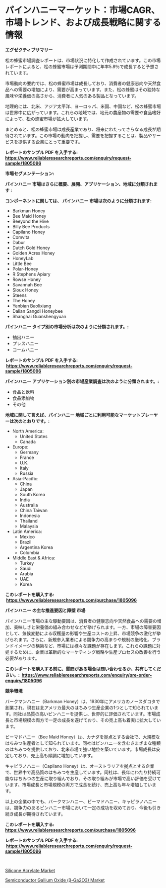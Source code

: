 <p><h1>パインハニーマーケット：市場CAGR、市場トレンド、および成長戦略に関する情報</h1></p><p><strong>エグゼクティブサマリー</strong></p>
<p><p>松の蜂蜜市場調査レポートは、市場状況に特化して作成されています。この市場レポートによると、松の蜂蜜市場は予測期間中に年率5.8％で成長すると予想されています。</p><p>市場動向の要約では、松の蜂蜜市場は成長しており、消費者の健康志向や天然食品への需要の増加により、需要が高まっています。また、松の蜂蜜はその独特な風味や栄養価の高さから、消費者に人気のある製品となっています。</p><p>地理的には、北米、アジア太平洋、ヨーロッパ、米国、中国など、松の蜂蜜市場は世界中に広がっています。これらの地域では、地元の農産物の需要や食品嗜好によって、松の蜂蜜市場が拡大しています。</p><p>まとめると、松の蜂蜜市場は成長産業であり、将来にわたってさらなる成長が期待されています。この市場の動向を把握し、需要を把握することは、製品やサービスを提供する企業にとって重要です。</p></p>
<p><strong>レポートのサンプル PDF を入手する: <a href="https://www.reliableresearchreports.com/enquiry/request-sample/1805096">https://www.reliableresearchreports.com/enquiry/request-sample/1805096</a></strong></p>
<p><strong>市場セグメンテーション:</strong></p>
<p><strong> パインハニー 市場はさらに概要、展開、アプリケーション、地域に分類されます :</strong></p>
<p><strong>コンポーネントに関しては、 パインハニー 市場は次のように分類されます: &nbsp;</strong></p>
<p><ul><li>Barkman Honey</li><li>Bee Maid Honey</li><li>Beeyond the Hive</li><li>Billy Bee Products</li><li>Capilano Honey</li><li>Comvita</li><li>Dabur</li><li>Dutch Gold Honey</li><li>Golden Acres Honey</li><li>HoneyLab</li><li>Little Bee</li><li>Polar-Honey</li><li>R Stephens Apiary</li><li>Rowse Honey</li><li>Savannah Bee</li><li>Sioux Honey</li><li>Steens</li><li>The Honey</li><li>Yanbian Baolixiang</li><li>Dalian Sangdi Honeybee</li><li>Shanghai Guanshengyuan</li></ul></p>
<p><strong> パインハニー タイプ別の市場分析は次のように分類されます。:</strong></p>
<p><ul><li>抽出ハニー</li><li>プレスハニー</li><li>コームハニー</li></ul></p>
<p><strong>レポートのサンプル PDF を入手する: &nbsp;<a href="https://www.reliableresearchreports.com/enquiry/request-sample/1805096">https://www.reliableresearchreports.com/enquiry/request-sample/1805096</a></strong></p>
<p><strong> パインハニー アプリケーション別の市場産業調査は次のように分類されます。:</strong></p>
<p><ul><li>食品と飲料</li><li>食品添加物</li><li>その他</li></ul></p>
<p><strong>地域に関して言えば、パインハニー 地域ごとに利用可能なマーケットプレーヤーは次のとおりです。:</strong></p>
<p><ul>
    <li>
        North America:
        <ul>
            <li>United States</li>
            <li>Canada</li>
        </ul>
    </li>
    <li>
        Europe:
        <ul>
            <li>Germany</li>
            <li>France</li>
            <li>U.K.</li>
            <li>Italy</li>
            <li>Russia</li>
        </ul>
    </li>
    <li>
        Asia-Pacific:
        <ul>
            <li>China</li>
            <li>Japan</li>
            <li>South Korea</li>
            <li>India</li>
            <li>Australia</li>
            <li>China Taiwan</li>
            <li>Indonesia</li>
            <li>Thailand</li>
            <li>Malaysia</li>
        </ul>
    </li>
    <li>
        Latin America:
        <ul>
            <li>Mexico</li>
            <li>Brazil</li>
            <li>Argentina Korea</li>
            <li>Colombia</li>
        </ul>
    </li>
    <li>
        Middle East & Africa:
        <ul>
            <li>Turkey</li>
            <li>Saudi</li>
            <li>Arabia</li>
            <li>UAE</li>
            <li>Korea</li>
        </ul>
    </li>
    </ul></p>
<p><strong>このレポートを購入する: &nbsp;<a href="https://www.reliableresearchreports.com/purchase/1805096">https://www.reliableresearchreports.com/purchase/1805096</a></strong></p>
<p><strong>パインハニー の主な推進要因と障壁 市場</strong></p>
<p><p>パインハニー市場の主な駆動要因は、消費者の健康志向や天然食品への需要の増加、美味しさと栄養価の組み合わせなどが挙げられます。一方、市場の障害要因として、気候変動による収穫量の影響や生産コストの上昇、市場競争の激化が挙げられます。さらに、新規参入業者による競争力の高まりや規制の厳格化、ブランドイメージの構築など、市場には様々な課題が存在します。これらの課題に対処するために、企業は革新的なマーケティング戦略や生産プロセスの改善を行う必要があります。</p></p>
<p><strong>このレポートを購入する前に、質問がある場合は問い合わせるか、共有してください。:&nbsp; <a href="https://www.reliableresearchreports.com/enquiry/pre-order-enquiry/1805096">https://www.reliableresearchreports.com/enquiry/pre-order-enquiry/1805096</a></strong></p>
<p><strong>競争環境</strong></p>
<p><p>バークマンハニー（Barkman Honey）は、1930年にアメリカのノースダコタで創業され、現在は北アメリカ最大のはちみつ生産企業の1つとして知られています。同社は品質の高いピンハニーを提供し、世界的に評価されています。市場成長と市場規模の両方で一定の成長を遂げており、その売上高も着実に拡大しています。</p><p>ビーマドハニー（Bee Maid Honey）は、カナダを拠点とする会社で、大規模なはちみつ生産者として知られています。同社はピンハニーを含むさまざまな種類のはちみつを提供しており、北米市場で強い地位を築いています。市場成長は安定しており、売上高も順調に増加しています。</p><p>キャピラノハニー（Capilano Honey）は、オーストラリアを拠点とする企業で、世界中で高品質のはちみつを生産しています。同社は、長年にわたり持続可能なはちみつの生産に取り組んでおり、その取り組みが市場で高い評価を受けています。市場成長と市場規模の両方で成長を続け、売上高も年々増加しています。</p><p>以上の企業の中でも、バークマンハニー、ビーマドハニー、キャピラノハニーは、競争力のあるピンハニー市場において一定の成功を収めており、今後も引き続き成長が期待されています。</p></p>
<p><strong>このレポートを購入する: &nbsp; <a href="https://www.reliableresearchreports.com/purchase/1805096">https://www.reliableresearchreports.com/purchase/1805096</a></strong></p>
<p><strong>レポートのサンプル PDF を入手する: &nbsp;<a href="https://www.reliableresearchreports.com/enquiry/request-sample/1805096">https://www.reliableresearchreports.com/enquiry/request-sample/1805096</a></strong><strong></strong></p>
<p>&nbsp;</p>
<p><p><a href="https://github.com/Glendatilghmankmgz0rbhwpy/Market-Research-Report-List-1/blob/main/silicone-acrylate-market.md">Silicone Acrylate Market</a></p><p><a href="https://butternut-bug-553.notion.site/Semiconductor-Gallium-Oxide-Ga2O3-Market-Size-and-Examines-its-Market-Scope-with-a-Primary-Foc-97967417a4094f27a5ac365b7ad2ae35">Semiconductor Gallium Oxide (β-Ga2O3) Market</a></p></p>